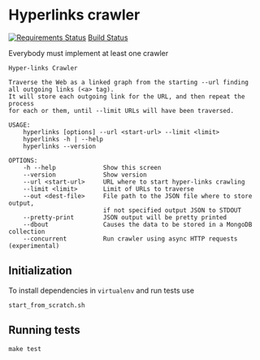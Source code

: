 # Hyperlinks crawler

[![Requirements Status](https://requires.io/github/signalpillar/crawler/requirements.png?branch=master)](https://requires.io/github/signalpillar/crawler/requirements/?branch=master)
[Build Status](https://travis-ci.org/signalpillar/crawler.png)

Everybody must implement at least one crawler

```
Hyper-links Crawler

Traverse the Web as a linked graph from the starting --url finding
all outgoing links (<a> tag).
It will store each outgoing link for the URL, and then repeat the process
for each or them, until --limit URLs will have been traversed.

USAGE:
    hyperlinks [options] --url <start-url> --limit <limit>
    hyperlinks -h | --help
    hyperlinks --version

OPTIONS:
    -h --help             Show this screen
    --version             Show version
    --url <start-url>     URL where to start hyper-links crawling
    --limit <limit>       Limit of URLs to traverse
    --out <dest-file>     File path to the JSON file where to store output,
                          if not specified output JSON to STDOUT
    --pretty-print        JSON output will be pretty printed
    --dbout               Causes the data to be stored in a MongoDB collection
    --concurrent          Run crawler using async HTTP requests (experimental)

```

## Initialization

To install dependencies in `virtualenv` and run tests use 

    start_from_scratch.sh

## Running tests

    make test


